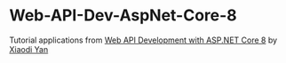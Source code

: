 # Web-API-Dev-AspNet-Core-8
Tutorial applications from [Web API Development with ASP.NET Core 8](https://www.packtpub.com/en-au/product/web-api-development-with-aspnet-core-8-9781804610954) by [Xiaodi Yan](https://github.com/yanxiaodi)
